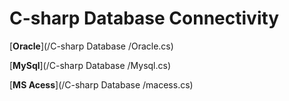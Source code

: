 # C-sharp Database Connectivity

[**Oracle**](/C-sharp Database
/Oracle.cs)

[**MySql**](/C-sharp Database
/Mysql.cs)

[**MS Acess**](/C-sharp Database
/macess.cs)
